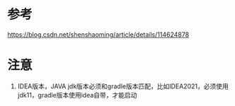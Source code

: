 # 参考
https://blog.csdn.net/shenshaoming/article/details/114624878

# 注意
1. IDEA版本，JAVA jdk版本必须和gradle版本匹配，比如IDEA2021，必须使用jdk11，gradle版本使用idea自带，才能启动
